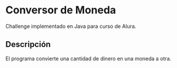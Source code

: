 # Conversor de Moneda

Challenge implementado en Java para curso de Alura. 

## Descripción

El programa convierte una cantidad de dinero en una moneda a otra.
